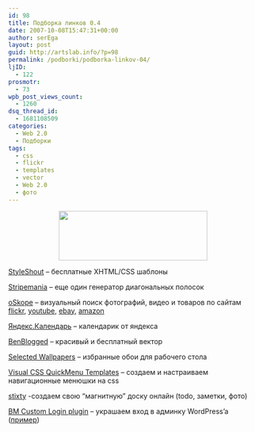 ```yaml
---
id: 98
title: Подборка линков 0.4
date: 2007-10-08T15:47:31+00:00
author: serEga
layout: post
guid: http://artslab.info/?p=98
permalink: /podborki/podborka-linkov-04/
ljID:
  - 122
prosmotr:
  - 73
wpb_post_views_count:
  - 1260
dsq_thread_id:
  - 1681108509
categories:
  - Web 2.0
  - Подборки
tags:
  - css
  - flickr
  - templates
  - vector
  - Web 2.0
  - фото
---
```

<center>
  <a href="http://artslab.info/wp-content/uploads/custom_wordpress_login.jpg"><img src="http://artslab.info/wp-content/uploads/custom_wordpress_login-300x100.jpg" alt="" title="custom_wordpress_login" width="300" height="100" class="alignnone size-medium wp-image-958" srcset="http://img.artslab.info/custom_wordpress_login-300x100.jpg 300w, http://img.artslab.info/custom_wordpress_login.jpg 527w" sizes="(max-width: 300px) 100vw, 300px" /></a>
</center>


  
<a href="http://www.styleshout.com/free-templates.php" title="xthml/css шаблоны" target="_blank">StyleShout</a> &#8211; бесплатные XHTML/CSS шаблоны

<a href="http://www.stripemania.com/" title="stripe patterns" target="_blank">Stripemania</a> &#8211; еще один генератор диагональных полосок

<a href="http://oskope.com/" title="visual browser" target="_blank">oSkope</a> &#8211; визуальный поиск фотографий, видео и товаров по сайтам <a href="http://flickr.com" title="flickr - photos" target="_blank">flickr</a>, <a href="http://youtube.com" title="youtube - videos" target="_blank">youtube</a>, <a href="http://www.ebay.com/" title="ebay products" target="_blank">ebay</a>, <a href="http://amazon.com" title="amazon shop" target="_blank">amazon</a>

<a href="http://calendar.yandex.ru/" title="calendar yandex web 2.0" target="_blank">Яндекс.Календарь</a> &#8211; календарик от яндекса

<a href="http://benblogged.com/?cat=5" title="free vector" target="_blank">BenBlogged</a> &#8211; красивый и бесплатный вектор

<a href="http://www.smashingmagazine.com/2007/09/21/selected-wallpapers-for-your-desktop/" title="обои для рабочего стола" target="_blank">Selected Wallpapers</a> &#8211; избранные обои для рабочего стола

<a href="http://www.opencube.com/qmv_vdesign/launch_quickmenu.html" title="css navigation menu generator" target="_blank">Visual CSS QuickMenu Templates</a> &#8211; создаем и настраиваем навигационные менюшки на css

<a href="http://stixy.com/" title="создаем свою магнитную доску" target="_blank">stixty</a> -создаем свою &#8220;магнитную&#8221; доску онлайн (todo, заметки, фото)

<a href="http://www.binarymoon.co.uk/projects/bm-custom-login/" title="customize wordpress login" target="_blank">BM Custom Login plugin</a> &#8211; украшаем вход в админку WordPress&#8217;a (<a href="http://imagehost.li/files/29821408637708_2e4de0dd20.jpg" title="artslab wordpress login" target="_blank">пример</a>)

<a href="http://amazon.com" title="amazon shop" target="_blank"></a>